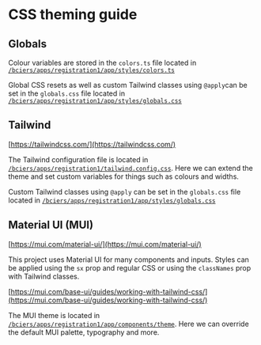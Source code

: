 # CSS theming guide

## Globals

Colour variables are stored in the `colors.ts` file located in [`/bciers/apps/registration1/app/styles/colors.ts`](/bciers/apps/registration1/app/styles/colors.ts)

Global CSS resets as well as custom Tailwind classes using `@apply`can be set in the `globals.css` file located in [`/bciers/apps/registration1/app/styles/globals.css`](/bciers/apps/registration1/app/styles/globals.css)

## Tailwind

[https://tailwindcss.com/](https://tailwindcss.com/)

The Tailwind configuration file is located in [`/bciers/apps/registration1/tailwind.config.css`](/bciers/apps/registration1/tailwind.config.js). Here we can extend the theme and set custom variables for things such as colours and widths.

Custom Tailwind classes using `@apply` can be set in the `globals.css` file located in [`/bciers/apps/registration1/app/styles/globals.css`](/bciers/apps/registration1/app/styles/globals.css)

## Material UI (MUI)

[https://mui.com/material-ui/](https://mui.com/material-ui/)

This project uses Material UI for many components and inputs. Styles can be applied using the `sx` prop and regular CSS or using the `classNames` prop with Tailwind classes.

[https://mui.com/base-ui/guides/working-with-tailwind-css/](https://mui.com/base-ui/guides/working-with-tailwind-css/)

The MUI theme is located in [`/bciers/apps/registration1/app/components/theme`](/bciers/apps/registration1/app/components/theme). Here we can override the default MUI palette, typography and more.
